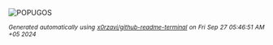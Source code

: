 <div align="justify">
<picture>
    <source media="(prefers-color-scheme: dark)" srcset="https://i.ibb.co/Sw1ngLh/output-gif.gif">
    <source media="(prefers-color-scheme: light)" srcset="https://i.ibb.co/Sw1ngLh/output-gif.gif">
    <img alt="POPUGOS" src="https://i.ibb.co/Sw1ngLh/output-gif.gif">
</picture>

<sub><i>Generated automatically using [x0rzavi/github-readme-terminal](https://github.com/x0rzavi/github-readme-terminal) on Fri Sep 27 05:46:51 AM +05 2024</i></sub>
</div>